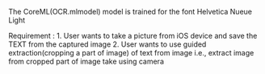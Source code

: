 The CoreML(OCR.mlmodel) model is trained for the font Helvetica Nueue Light

Requirement : 
    1. User wants to take a picture from iOS device and save the TEXT from the captured image
    2. User wants to use guided extraction(cropping a part of image) of text from image i.e., extract image from cropped part of image take using camera

